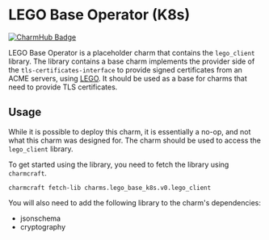 # LEGO Base Operator (K8s)
[![CharmHub Badge](https://charmhub.io/lego-base-k8s/badge.svg)](https://charmhub.io/lego-base-k8s)

LEGO Base Operator is a placeholder charm that contains the `lego_client` library.
The library contains a base charm implements the provider side of the `tls-certificates-interface`
to provide signed certificates from an ACME servers, using [LEGO](https://go-acme.github.io/lego).
It should be used as a base for charms that need to provide TLS certificates.

## Usage

While it is possible to deploy this charm, it is essentially a no-op, and not what this charm was designed for.
The charm should be used to access the `lego_client` library.

To get started using the library, you need to fetch the library using `charmcraft`.
```shell
charmcraft fetch-lib charms.lego_base_k8s.v0.lego_client
```
You will also need to add the following library to the charm's dependencies:
- jsonschema
- cryptography
